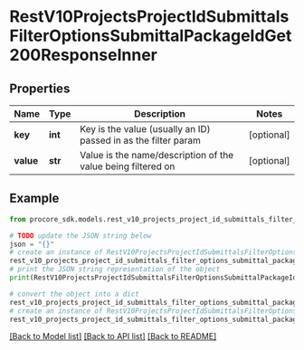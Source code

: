 # RestV10ProjectsProjectIdSubmittalsFilterOptionsSubmittalPackageIdGet200ResponseInner


## Properties

Name | Type | Description | Notes
------------ | ------------- | ------------- | -------------
**key** | **int** | Key is the value (usually an ID) passed in as the filter param | [optional] 
**value** | **str** | Value is the name/description of the value being filtered on | [optional] 

## Example

```python
from procore_sdk.models.rest_v10_projects_project_id_submittals_filter_options_submittal_package_id_get200_response_inner import RestV10ProjectsProjectIdSubmittalsFilterOptionsSubmittalPackageIdGet200ResponseInner

# TODO update the JSON string below
json = "{}"
# create an instance of RestV10ProjectsProjectIdSubmittalsFilterOptionsSubmittalPackageIdGet200ResponseInner from a JSON string
rest_v10_projects_project_id_submittals_filter_options_submittal_package_id_get200_response_inner_instance = RestV10ProjectsProjectIdSubmittalsFilterOptionsSubmittalPackageIdGet200ResponseInner.from_json(json)
# print the JSON string representation of the object
print(RestV10ProjectsProjectIdSubmittalsFilterOptionsSubmittalPackageIdGet200ResponseInner.to_json())

# convert the object into a dict
rest_v10_projects_project_id_submittals_filter_options_submittal_package_id_get200_response_inner_dict = rest_v10_projects_project_id_submittals_filter_options_submittal_package_id_get200_response_inner_instance.to_dict()
# create an instance of RestV10ProjectsProjectIdSubmittalsFilterOptionsSubmittalPackageIdGet200ResponseInner from a dict
rest_v10_projects_project_id_submittals_filter_options_submittal_package_id_get200_response_inner_from_dict = RestV10ProjectsProjectIdSubmittalsFilterOptionsSubmittalPackageIdGet200ResponseInner.from_dict(rest_v10_projects_project_id_submittals_filter_options_submittal_package_id_get200_response_inner_dict)
```
[[Back to Model list]](../README.md#documentation-for-models) [[Back to API list]](../README.md#documentation-for-api-endpoints) [[Back to README]](../README.md)


